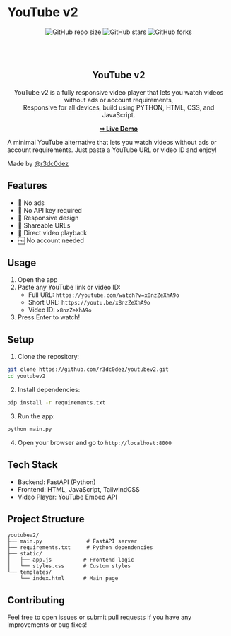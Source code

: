 # YouTube v2 

<div align="center">
  
  ![GitHub repo size](https://img.shields.io/github/repo-size/r3dc0dez/youtubev2)
  ![GitHub stars](https://img.shields.io/github/stars/r3dc0dez/youtubev2?style=social)
  ![GitHub forks](https://img.shields.io/github/forks/r3dc0dez/youtubev2?style=social)

  <br />
  <br />

  <h2 align="center">YouTube v2</h2>

  YouTube v2 is a fully responsive video player that lets you watch videos without ads or account requirements, <br />Responsive for all devices, build using PYTHON, HTML, CSS, and JavaScript.

  <a href="https://youtubev2-tau.vercel.app/templates/index.html" target="_blank"><strong>➥ Live Demo</strong></a>

</div>

A minimal YouTube alternative that lets you watch videos without ads or account requirements. Just paste a YouTube URL or video ID and enjoy!

Made by [@r3dc0dez](https://github.com/r3dc0dez)

## Features 

- 🚫 No ads
- 🔑 No API key required
- 📱 Responsive design
- 🔗 Shareable URLs
- 🎯 Direct video playback
- 🆓 No account needed

## Usage 

1. Open the app
2. Paste any YouTube link or video ID:
   - Full URL: `https://youtube.com/watch?v=x8nzZeXhA9o`
   - Short URL: `https://youtu.be/x8nzZeXhA9o`
   - Video ID: `x8nzZeXhA9o`
3. Press Enter to watch!

## Setup 

1. Clone the repository:
```bash
git clone https://github.com/r3dc0dez/youtubev2.git
cd youtubev2
```

2. Install dependencies:
```bash
pip install -r requirements.txt
```

3. Run the app:
```bash
python main.py
```

4. Open your browser and go to `http://localhost:8000`

## Tech Stack 

- Backend: FastAPI (Python)
- Frontend: HTML, JavaScript, TailwindCSS
- Video Player: YouTube Embed API

## Project Structure 

```
youtubev2/
├── main.py              # FastAPI server
├── requirements.txt     # Python dependencies
├── static/
│   ├── app.js          # Frontend logic
│   └── styles.css      # Custom styles
└── templates/
    └── index.html      # Main page
```

## Contributing 

Feel free to open issues or submit pull requests if you have any improvements or bug fixes!

